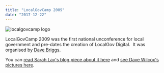 ```yaml
---
title: "LocalGovCamp 2009"
date: "2017-12-22"
---
```


![localgovcamp logo](images/6a00d834536acd69e20128765a14ea970c-800wi.png)

LocalGovCamp 2009 was the first national unconference for local government and pre-dates the creation of LocalGov Digital.  It was organised by [Dave Briggs](https://twitter.com/davebriggs).

You can [read Sarah Lay's blog piece about it here](http://www.sarahlay.com/2009/06/localgovcamp-an-unconference-for-local-government-birmingham-20-june-2009/) and [see Dave Wilcox's pictures here](https://www.flickr.com/search/?q=localgovcamp&s=rec&ss=2).
